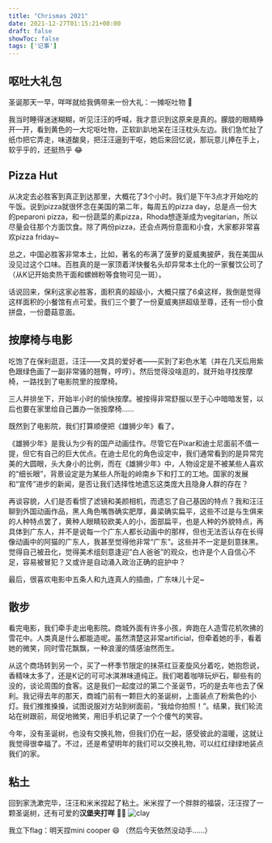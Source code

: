 ```yaml
---
title: "Chrismas 2021"
date: 2021-12-27T01:15:21+08:00
draft: false
showToc: false
tags: ['记事']
---
```

## 呕吐大礼包
圣诞那天一早，咩咩就给我俩带来一份大礼：一摊呕吐物 🤮

我当时睡得迷迷糊糊，听见汪汪的呼喊，我才意识到这原来是真的。朦胧的眼睛睁开一开，看到黄色的一大坨呕吐物，正软趴趴地呆在汪汪枕头左边。我们急忙扯了纸巾把它弄走，味道酸臭，把汪汪逼到干呕，她后来回忆说，那玩意儿捧在手上，软乎乎的，还挺热乎 😂

## Pizza Hut
从决定去必胜客到真正到达那里，大概花了3个小时。我们是下午3点才开始吃的午饭。说到pizza就很怀念在美国的第二年，每周五的pizza day，总是点一份大的peparoni pizza，和一份蔬菜的素pizza，Rhoda想逐渐成为vegitarian，所以尽量会往那个方面饮食。除了两份pizza，还会点两份意面和小食，大家都非常喜欢pizza friday~

总之，中国必胜客非常本土，比如，著名的布满了菠萝的夏威夷披萨，我在美国从没见过这个口味。百胜真的是一家顶着洋快餐名头却异常本土化的一家餐饮公司了（从K记开始卖热干面和螺蛳粉等食物可见一斑）。

话说回来，保利这家必胜客，面积真的超级小，大概只摆了6桌这样，我倒是觉得这样面积的小餐馆有点可爱。我们三个要了一份夏威夷拼超级至尊，还有一份小食拼盘，一份蘑菇意面。

## 按摩椅与电影
吃饱了在保利逛逛，汪汪——文具的爱好者——买到了彩色水笔（并在几天后用紫色跟绿色画了一副非常骚的翘臀，哼哼）。然后觉得没啥逛的，就开始寻找按摩椅，一路找到了电影院里的按摩椅。

三人并排坐下，开始半小时的愉快按摩。被按得非常舒服以至于心中暗暗发誓，以后也要在家里给自己置办一张按摩椅……

既然到了电影院，我们打算顺便把《雄狮少年》看了。

《雄狮少年》是我认为少有的国产动画佳作。尽管它在Pixar和迪士尼面前不值一提，但它有自己的巨大优点。在迪士尼化的角色设定中，我们通常看到的是异常完美的大圆眼，头大身小的比例，而在《雄狮少年》中，人物设定是不被某些人喜欢的“细长眼”，背景设定是为某些人所耻的岭南乡下和打工的工地。国家的发展和“宣传”进步的新闻，是否让我们选择性地遗忘这类庞大且隐身人群的存在？

再谈容貌，人们是否看惯了滤镜和美颜相机，而遗忘了自己基因的特点？我和汪汪聊到外国动画作品，黑人角色嘴唇确实肥厚，鼻梁确实扁平，这些不过是与生俱来的人种特点罢了，黄种人眼睛较欧美人的小，面部扁平，也是人种的外貌特点，再具体到广东人，并不是说每一个广东人都长动画中的那样，但也无法否认存在长得像动画中的阿猫的广东人，我甚至觉得他非常“广东”。这些并不一定是刻意抹黑。觉得自己被丑化，觉得美术组刻意逢迎“白人爸爸”的观众，也许是个人自信心不足，容易被冒犯？又或许是自动涌入政治正确的庇护中？

最后，很喜欢电影中五条人和九连真人的插曲，广东味儿十足~

## 散步
看完电影，我们牵手走出电影院。商城外面有许多小孩，奔跑在人造雪花机吹拂的雪花中。人类真是什么都能造呢。虽然清楚这非常artificial，但牵着她的手，看着她的微笑，同时雪花飘飘，一种浪漫的情感油然而生。

从这个商场转到另一个，买了一杯季节限定的抹茶红豆麦旋风分着吃，她抱怨说，香精味太多了，还是K记的可可冰淇淋味道纯正。我们喝着咖啡玩炉石，聊些有的没的，谈论周围的食客。这是我们一起度过的第二个圣诞节，巧的是去年也去了保利。我记得去年的那天，商城门前有一颗巨大的圣诞树，上面装点了粉紫色的小灯。我们推推搡搡，试图说服对方站到树面前，“我给你拍照！”。结果，我们轮流站在树跟前，局促地微笑，用旧手机记录了一个个傻气的笑容。

今年，没有圣诞树，也没有交换礼物，但我们仍在一起，感受彼此的温暖，这就让我觉得很幸福了。不过，还是希望明年的我们可以交换礼物，可以红红绿绿地装点我们的家。

## 粘土
回到家洗漱完毕，汪汪和米米捏起了粘土。米米捏了一个胖胖的福袋，汪汪捏了一颗圣诞树，还有可爱的**汉堡夹打咩** 🍔🐱
![clay](https://blogpic-1308403500.cos.ap-shanghai.myqcloud.com/markdown/clay.jpg)

我立下flag：明天捏mini cooper 😄 （然后今天依然没动手……）

